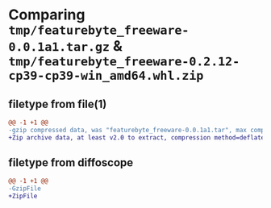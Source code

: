 # Comparing `tmp/featurebyte_freeware-0.0.1a1.tar.gz` & `tmp/featurebyte_freeware-0.2.12-cp39-cp39-win_amd64.whl.zip`

## filetype from file(1)

```diff
@@ -1 +1 @@
-gzip compressed data, was "featurebyte_freeware-0.0.1a1.tar", max compression
+Zip archive data, at least v2.0 to extract, compression method=deflate
```

## filetype from diffoscope

```diff
@@ -1 +1 @@
-GzipFile
+ZipFile
```


